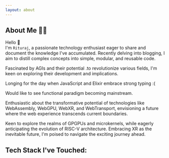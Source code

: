 ```yaml
---
layout: about
---
```


<script>
  import FamiliarTechStack from '$lib/components/site/familiar-tech-stack.svelte'
</script>

## About Me 👨‍💻

Hello <span class="wave">👋</span>  
I'm `Rituraj`, a passionate technology enthusiast eager to share and document the knowledge I've accumulated. Recently delving into blogging, I aim to distill complex concepts into simple, modular, and reusable code.

Fascinated by AGIs and their potential .to revolutionize various fields, I'm keen on exploring their development and implications.

Longing for the day when JavaScript and Elixir embrace strong typing :(

Would like to see functional paradigm becoming mainstream.

Enthusiastic about the transformative potential of technologies like WebAssembly, WebGPU, WebXR, and WebTransport, envisioning a future where the web experience transcends current boundaries.

Keen to explore the realms of GPGPUs and microkernels, while eagerly anticipating the evolution of RISC-V architecture. Embracing XR as the inevitable future, I'm poised to navigate the exciting journey ahead.

## Tech Stack I've Touched:

<FamiliarTechStack />
